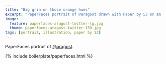 ```yaml
---
title: "Big grin on those orange hues"
excerpt: "PaperFaces portrait of @aragost drawn with Paper by 53 on an iPad."
image: 
  feature: paperfaces-aragost-twitter-lg.jpg
  thumb: paperfaces-aragost-twitter-150.jpg
tags: [portrait, illustration, paper by 53]
---
```


PaperFaces portrait of [@aragost](http://twitter.com/aragost).

{% include boilerplate/paperfaces.html %}